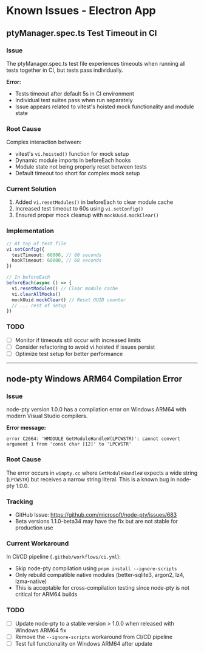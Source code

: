 # Known Issues - Electron App

## ptyManager.spec.ts Test Timeout in CI

### Issue

The ptyManager.spec.ts test file experiences timeouts when running all tests together in CI, but tests pass individually.

**Error:**

- Tests timeout after default 5s in CI environment
- Individual test suites pass when run separately
- Issue appears related to vitest's hoisted mock functionality and module state

### Root Cause

Complex interaction between:

- vitest's `vi.hoisted()` function for mock setup
- Dynamic module imports in beforeEach hooks
- Module state not being properly reset between tests
- Default timeout too short for complex mock setup

### Current Solution

1. Added `vi.resetModules()` in beforeEach to clear module cache
2. Increased test timeout to 60s using `vi.setConfig()`
3. Ensured proper mock cleanup with `mockUuid.mockClear()`

### Implementation

```typescript
// At top of test file
vi.setConfig({
  testTimeout: 60000, // 60 seconds
  hookTimeout: 60000, // 60 seconds
})

// In beforeEach
beforeEach(async () => {
  vi.resetModules() // Clear module cache
  vi.clearAllMocks()
  mockUuid.mockClear() // Reset UUID counter
  // ... rest of setup
})
```

### TODO

- [ ] Monitor if timeouts still occur with increased limits
- [ ] Consider refactoring to avoid vi.hoisted if issues persist
- [ ] Optimize test setup for better performance

---

## node-pty Windows ARM64 Compilation Error

### Issue

node-pty version 1.0.0 has a compilation error on Windows ARM64 with modern Visual Studio compilers.

**Error message:**

```
error C2664: 'HMODULE GetModuleHandleW(LPCWSTR)': cannot convert argument 1 from 'const char [12]' to 'LPCWSTR'
```

### Root Cause

The error occurs in `winpty.cc` where `GetModuleHandleW` expects a wide string (`LPCWSTR`) but receives a narrow string literal. This is a known bug in node-pty 1.0.0.

### Tracking

- GitHub Issue: https://github.com/microsoft/node-pty/issues/683
- Beta versions 1.1.0-beta34 may have the fix but are not stable for production use

### Current Workaround

In CI/CD pipeline (`.github/workflows/ci.yml`):

- Skip node-pty compilation using `pnpm install --ignore-scripts`
- Only rebuild compatible native modules (better-sqlite3, argon2, lz4, lzma-native)
- This is acceptable for cross-compilation testing since node-pty is not critical for ARM64 builds

### TODO

- [ ] Update node-pty to a stable version > 1.0.0 when released with Windows ARM64 fix
- [ ] Remove the `--ignore-scripts` workaround from CI/CD pipeline
- [ ] Test full functionality on Windows ARM64 after update
